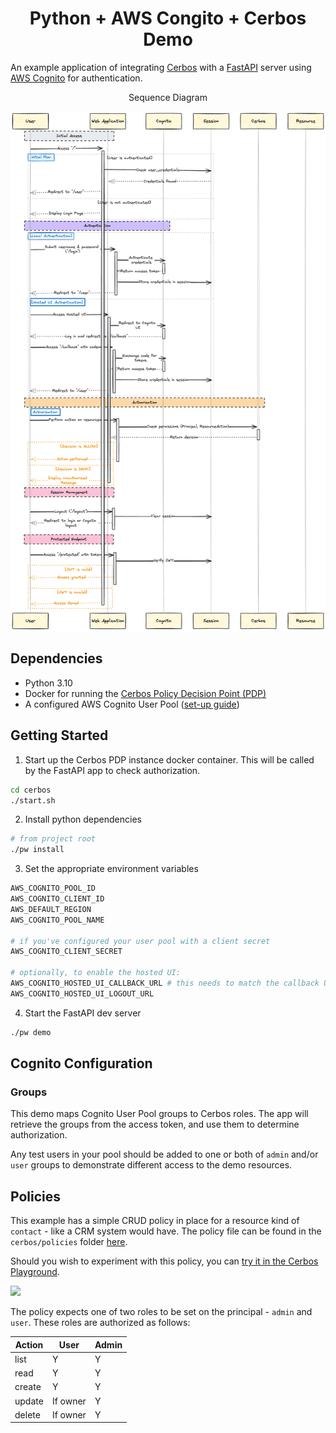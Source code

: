 <h1 align="center"> Python + AWS Congito + Cerbos Demo </h1>

An example application of integrating [Cerbos](https://cerbos.dev) with a [FastAPI](https://fastapi.tiangolo.com/) server using [AWS Cognito](https://aws.amazon.com/cognito/) for authentication.

<p align="center">
  Sequence Diagram
</p>

![AWS_Cerbos_Demo](python-cognito-demo.png)

## Dependencies

- Python 3.10
- Docker for running the [Cerbos Policy Decision Point (PDP)](https://docs.cerbos.dev/cerbos/latest/installation/container.html)
- A configured AWS Cognito User Pool ([set-up guide](https://docs.aws.amazon.com/cognito/latest/developerguide/getting-started-with-cognito-user-pools.html))

## Getting Started

1. Start up the Cerbos PDP instance docker container. This will be called by the FastAPI app to check authorization.

```bash
cd cerbos
./start.sh
```

2. Install python dependencies

```bash
# from project root
./pw install
```

3. Set the appropriate environment variables

```bash
AWS_COGNITO_POOL_ID
AWS_COGNITO_CLIENT_ID
AWS_DEFAULT_REGION
AWS_COGNITO_POOL_NAME

# if you've configured your user pool with a client secret
AWS_COGNITO_CLIENT_SECRET

# optionally, to enable the hosted UI:
AWS_COGNITO_HOSTED_UI_CALLBACK_URL # this needs to match the callback URL configured for the hosted UI
AWS_COGNITO_HOSTED_UI_LOGOUT_URL
```

4. Start the FastAPI dev server

```bash
./pw demo
```

## Cognito Configuration

### Groups

This demo maps Cognito User Pool groups to Cerbos roles. The app will retrieve the groups from the access token, and use them to determine authorization.

Any test users in your pool should be added to one or both of `admin` and/or `user` groups to demonstrate different access to the demo resources.

## Policies

This example has a simple CRUD policy in place for a resource kind of `contact` - like a CRM system would have. The policy file can be found in the `cerbos/policies` folder [here](https://github.com/cerbos/python-cognito-cerbos/blob/main/cerbos/policies/contact.yaml).

Should you wish to experiment with this policy, you can <a href="https://play.cerbos.dev/p/g561543292ospj7w0zOrFx7H5DzhmLu2" target="_blank">try it in the Cerbos Playground</a>.

<a href="https://play.cerbos.dev/p/g561543292ospj7w0zOrFx7H5DzhmLu2" target="_blank"><img src="docs/launch.jpg" height="48" /></a>

The policy expects one of two roles to be set on the principal - `admin` and `user`. These roles are authorized as follows:

| Action | User     | Admin |
| ------ | -------- | ----- |
| list   | Y        | Y     |
| read   | Y        | Y     |
| create | Y        | Y     |
| update | If owner | Y     |
| delete | If owner | Y     |
